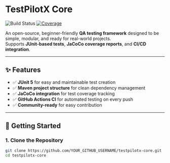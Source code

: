 # TestPilotX Core

![Build Status](https://github.com/Toraaaamizu/testpilotx/actions/workflows/ci.yml/badge.svg)
[![Coverage](https://codecov.io/gh/Toraaaamizu/testpilotx-core/branch/main/graph/badge.svg)](https://codecov.io/gh/YOUR_GITHUB_USERNAME/testpilotx-core)


An open-source, beginner-friendly **QA testing framework** designed to be simple, modular, and ready for real-world projects.  
Supports **JUnit-based tests**, **JaCoCo coverage reports**, and **CI/CD integration**.

---

## ✨ Features
- ✅ **JUnit 5** for easy and maintainable test creation  
- ✅ **Maven project structure** for clean dependency management  
- ✅ **JaCoCo integration** for test coverage tracking  
- ✅ **GitHub Actions CI** for automated testing on every push  
- ✅ **Community-ready** for easy contribution  

---

## 🚀 Getting Started

### 1. Clone the Repository
```bash
git clone https://github.com/YOUR_GITHUB_USERNAME/testpilotx-core.git
cd testpilotx-core
